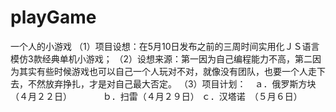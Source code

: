 # playGame
一个人的小游戏
（1）项目设想：在5月10日发布之前的三周时间实用化ＪＳ语言模仿3款经典单机小游戏；
（2）设想来源：第一因为自己编程能力不高，第二因为其实有些时候游戏也可以自己一个人玩对不对，就像没有团队，也要一个人走下去，不然放弃挣扎，才是对自己最大否定。
（3）项目计划：　ａ．俄罗斯方块（４月２２日）
			　　　    ｂ．扫雷（４月２９日）
				        ｃ．汉塔诺　（５月６日）

